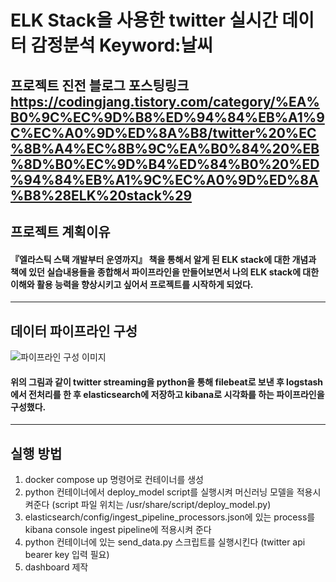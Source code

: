 
# ELK Stack을 사용한 twitter 실시간 데이터 감정분석 Keyword:날씨  
프로젝트 진전 블로그 포스팅링크 <https://codingjang.tistory.com/category/%EA%B0%9C%EC%9D%B8%ED%94%84%EB%A1%9C%EC%A0%9D%ED%8A%B8/twitter%20%EC%8B%A4%EC%8B%9C%EA%B0%84%20%EB%8D%B0%EC%9D%B4%ED%84%B0%20%ED%94%84%EB%A1%9C%EC%A0%9D%ED%8A%B8%28ELK%20stack%29> 
------------
## 프로젝트 계획이유

#### 『엘라스틱 스택 개발부터 운영까지』 책을 통해서 알게 된 ELK stack에 대한 개념과 책에 있던 실습내용들을 종합해서 파이프라인을 만들어보면서 나의 ELK stack에 대한 이해와 활용 능력을 향상시키고 싶어서 프로젝트를 시작하게 되었다. 

------------
## 데이터 파이프라인 구성

![파이프라인 구성 이미지](https://img1.daumcdn.net/thumb/R1280x0/?scode=mtistory2&fname=https%3A%2F%2Fk.kakaocdn.net%2Fdn%2Fcoz0RT%2FbtrQPeHYcp9%2Fc4GC0Y0Ymk8gKcvzN87vKk%2Fimg.png)

#### 위의 그림과 같이 twitter streaming을 python을 통해 filebeat로 보낸 후 logstash에서 전처리를 한 후 elasticsearch에 저장하고 kibana로 시각화를 하는 파이프라인을 구성했다.

-------------

## 실행 방법

1. docker compose up 명령어로 컨테이너를 생성  
2. python 컨테이너에서 deploy_model script를 실행시켜 머신러닝 모델을 적용시켜준다 (script 파일 위치는 /usr/share/script/deploy_model.py)  
3. elasticsearch/config/ingest_pipeline_processors.json에 있는 process를 kibana console ingest pipeline에 적용시켜 준다
4. python 컨테이너에 있는 send_data.py 스크립트를 실행시킨다 (twitter api bearer key 입력 필요)  
5. dashboard 제작

